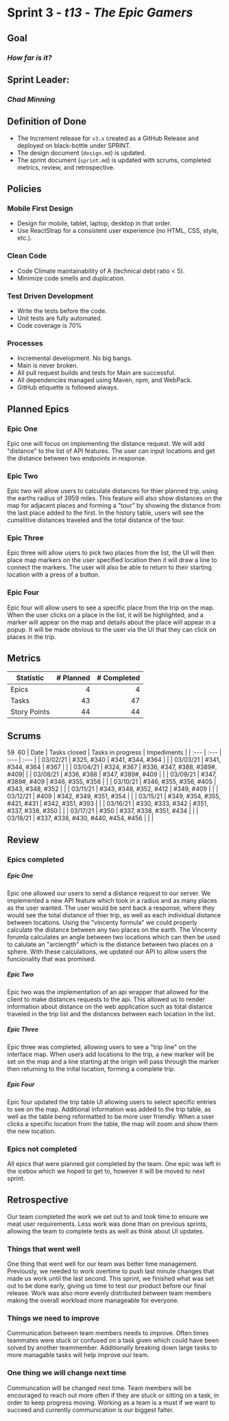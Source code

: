 # Sprint 3 - *t13* - *The Epic Gamers*

## Goal
### *How far is it?*

## Sprint Leader: 
### *Chad Minning*

## Definition of Done

* The Increment release for `v3.x` created as a GitHub Release and deployed on black-bottle under SPRINT.
* The design document (`design.md`) is updated.
* The sprint document (`sprint.md`) is updated with scrums, completed metrics, review, and retrospective.

## Policies

### Mobile First Design
* Design for mobile, tablet, laptop, desktop in that order.
* Use ReactStrap for a consistent user experience (no HTML, CSS, style, etc.).

### Clean Code
* Code Climate maintainability of A (technical debt ratio < 5).
* Minimize code smells and duplication.

### Test Driven Development
* Write the tests before the code.
* Unit tests are fully automated.
* Code coverage is 70%

### Processes
* Incremental development.  No big bangs.
* Main is never broken. 
* All pull request builds and tests for Main are successful.
* All dependencies managed using Maven, npm, and WebPack.
* GitHub etiquette is followed always.


## Planned Epics

### Epic One
Epic one will focus on implementing the distance request. We will add "distance" to the list of API features. The user can input locations and get the distance between two endpoints in response.
### Epic Two
Epic two will allow users to calculate distances for thier planned trip, using the earths radius of 3959 miles. This feature will also show distances on the map for adjacent places and forming a "tour" by showing the distance from the last place added to the first. In the history table, users will see the cumalitive distances traveled and the total distance of the tour.
### Epic Three
Epic three will allow users to pick two places from the list, the UI will then place map markers on the user specified location then it will draw a line to connect the markers. The user will also be able to return to their starting location with a press of a button. 
### Epic Four
Epic four will allow users to see a specific place from the trip on the map. When the user clicks on a place in the list, it will be highlighted, and a marker will appear on the map and details about the place will appear in a popup. It will be made obvious to the user via the UI that they can click on places in the trip.

## Metrics

| Statistic | # Planned | # Completed |
| --- | ---: | ---: |
| Epics | 4 | 4 |
| Tasks |  43   | 47 | 
| Story Points |  44  | 44 | 


## Scrums
59
​
60
| Date | Tasks closed  | Tasks in progress | Impediments |
| :--- | :--- | :--- | :--- |
| 03/02/21 | #325, #340 | #341, #344, #364 |  | 
| 03/03/21 | #341, #344, #364 | #367 |  |
| 03/04/21 | #324, #367 | #336, #347, #388, #389#, #409|  |
| 03/08/21 | #336, #388 | #347, #389#, #409 |  |
| 03/09/21 | #347, #389#, #409 | #346, #355, #356 |  |
| 03/10/21 | #346, #355, #356, #405 | #343, #348, #352 |  |
| 03/11/21 | #343, #348, #352, #412 | #349, #409 |  |
| 03/12/21 | #409 | #342, #349, #351, #354 |  |
| 03/15/21 | #349, #354, #355, #421, #431 | #342, #351, #393 |  |
| 03/16/21 | #330, #333, #342 | #351, #337, #338, #350 |  |
| 03/17/21 | #350 |  #337, #338, #351, #434 |  |
| 03/18/21 | #337, #338, #430, #440, #454, #456 |  |  |


## Review

### Epics completed  
##### Epic One
Epic one allowed our users to send a distance request to our server. We implemented a new API feature which took in a radius and as many places as the user wanted. The user would be sent back a response, where they would see the total distance of thier trip, as well as each individual distance between locations. Using the "vincenty formula" we could properly calculate the distance between any two places on the earth. The Vincenty forumla calculates an angle between two locations which can then be used to calulate an "arclength" which is the distance between two places on a sphere. With these calculations, we updated our API to allow users the funcionality that was promised.
##### Epic Two
Epic two was the implementation of an api wrapper that allowed for the client to make distances requests to the api. This allowed us to render information about distance on the web application such as total distance traveled in the trip list and the distances between each location in the list.
##### Epic Three
Epic three was completed, allowing users to see a "trip line" on the interface map. When users add locations to the trip, a new marker will be set on the map and a line starting at the origin will pass through the marker then returning to the inital location, forming a complete trip. 
##### Epic Four 
Epic four updated the trip table UI allowing users to select specific entries to see on the map. Additional information was added to the trip table, as well as the table being reformatted to be more user friendly. When a user clicks a specific location from the table, the map will zoom and show them the new location.
### Epics not completed 
All epics that were planned got completed by the team. One epic was left in the icebox which we hoped to get to, however it will be moved to next sprint.
## Retrospective
Our team completed the work we set out to and took time to ensure we meat user requirements. Less work was done than on previous sprints, allowing the team to complete tests as well as think about UI updates.
### Things that went well
One thing that went well for our team was better time management. Previously, we needed to work overtime to push last minute changes that made us work until the last second. This sprint, we finished what was set out to be done early, giving us time to test our product before our final release. Work was also more evenly distributed between team members making the overall workload more manageable for everyone.
### Things we need to improve
Communication between team members needs to improve. Often times teammates were stuck or confused on a task given which could have been solved by another teammember.  Additionally breaking down large tasks to more managable tasks will help improve our team.
### One thing we will change next time
Communcation will be changed next time. Team members will be encouraged to reach out more often if they are stuck or sitting on a task, in order to keep progress moving. Working as a team is a must if we want to succeed and currently communication is our biggest falter.
